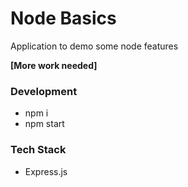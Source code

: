 # Node Basics
Application to demo some node features

**[More work needed]**

### Development
* npm i
* npm start

### Tech Stack
* Express.js
